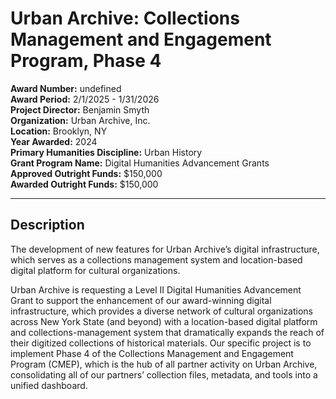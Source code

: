 
# Urban Archive: Collections Management and Engagement Program, Phase 4

**Award Number:** undefined  
**Award Period:** 2/1/2025 - 1/31/2026  
**Project Director:** Benjamin  Smyth  
**Organization:** Urban Archive, Inc.  
**Location:** Brooklyn, NY  
**Year Awarded:** 2024  
**Primary Humanities Discipline:** Urban History  
**Grant Program Name:** Digital Humanities Advancement Grants  
**Approved Outright Funds:** $150,000  
**Awarded Outright Funds:** $150,000  

---

## Description

<p>The development of new features for Urban Archive’s digital infrastructure, which serves as a collections management system and location-based digital platform for cultural organizations. </p>
<p>Urban Archive is requesting a Level II Digital Humanities Advancement Grant to support the enhancement of our award-winning digital infrastructure, which provides a diverse network of cultural organizations across New York State (and beyond) with a location-based digital platform and collections-management system that dramatically expands the reach of their digitized collections of historical materials. Our specific project is to implement Phase 4 of the Collections Management and Engagement Program (CMEP), which is the hub of all partner activity on Urban Archive, consolidating all of our partners’ collection files, metadata, and tools into a unified dashboard.</p>
